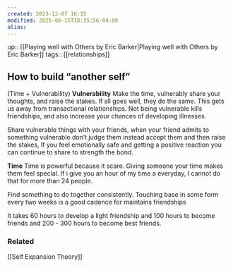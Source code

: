 ```yaml
---
created: 2023-12-07 16:15
modified: 2025-06-15T18:35:56-04:00
alias: 
---
```

up::  [[Playing well with Others by Eric Barker|Playing well with Others by Eric Barker]]
tags:: [[relationships]]
## How to build “another self”

(Time + Vulnerability)
**Vulnerability**
Make the time, vulnerably share your thoughts, and raise the stakes. If all goes well, they do the same. This gets us away from transactional relationships.
Not being vulnerable kills friendships, and also increase your chances of developing illnesses.

Share vulnerable things with your friends, when your friend admits to something vulnerable don’t judge them instead accept them and then raise the stakes, If you feel emotionally safe and getting a positive reaction you can continue to share to strength the bond.

**Time**
Time is powerful because it scare. Giving someone your time makes them feel special. If i give you an hour of my time a everyday, I cannot do that for more than 24 people.

Find something to do together consistently. Touching base in some form every two weeks is a good cadence for maintains friendships

It takes 60 hours to develop a light friendship and 100 hours to become friends and 200 - 300 hours to become best friends.
### Related
[[Self Expansion Theory]]
